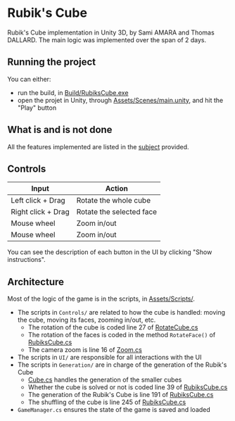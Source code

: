 # Rubik's Cube
Rubik's Cube implementation in Unity 3D, by Sami AMARA and Thomas DALLARD.
The main logic was implemented over the span of 2 days.

## Running the project
You can either:
- run the build, in [Build/RubiksCube.exe](Build/RubiksCube.exe)
- open the projet in Unity, through [Assets/Scenes/main.unity](Assets/Scenes/main.unity), and hit the "Play" button

## What is and is not done
All the features implemented are listed in the [subject](Docs/Subject.pdf) provided.

## Controls
|         Input         |           Action          |
| --------------------- | ------------------------- |
| Left click + Drag     | Rotate the whole cube     |
| Right click + Drag    | Rotate the selected face  |
| Mouse wheel           | Zoom in/out               |
| Mouse wheel           | Zoom in/out               |

You can see the description of each button in the UI by clicking "Show instructions".

## Architecture
Most of the logic of the game is in the scripts, in [Assets/Scripts/](Assets/Scripts/).

- The scripts in `Controls/` are related to how the cube is handled: moving the cube, moving its faces, zooming in/out, etc.
    - The rotation of the cube is coded line 27 of [RotateCube.cs](Assets/Scripts/Controls/RotateCube.cs)
    - The rotation of the faces is coded in the method `RotateFace()` of [RubiksCube.cs](Assets/Scripts/Generation/RubiksCube.cs)
    - The camera zoom is line 16 of [Zoom.cs](Assets/Scripts/Controls/Zoom.cs)
- The scripts in `UI/` are responsible for all interactions with the UI
- The scripts in `Generation/` are in charge of the generation of the Rubik's Cube
    - [Cube.cs](Assets/Scripts/Generation/Cube.cs) handles the generation of the smaller cubes
    - Whether the cube is solved or not is coded line 39 of [RubiksCube.cs](Assets/Scripts/Generation/RubiksCube.cs)
    - The generation of the Rubik's Cube is line 191 of [RubiksCube.cs](Assets/Scripts/Generation/RubiksCube.cs)
    - The shuffling of the cube is line 245 of [RubiksCube.cs](Assets/Scripts/Generation/RubiksCube.cs)
- `GameManager.cs` ensures the state of the game is saved and loaded